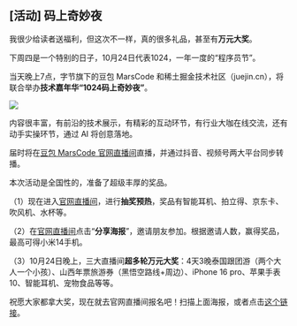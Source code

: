 ## [活动] 码上奇妙夜

我很少给读者送福利，但这次不一样，真的很多礼品，甚至有**万元大奖**。

下周四是一个特别的日子，10月24日代表1024，一年一度的“程序员节”。

当天晚上7点，字节旗下的豆包 MarsCode 和稀土掘金技术社区（juejin.cn），将联合举办**技术嘉年华“1024码上奇妙夜”**。

![](https://cdn.beekka.com/blogimg/asset/202410/bg2024101707.webp)

内容很丰富，有前沿的技术展示，有精彩的互动环节，有行业大咖在线交流，还有动手实操环节，通过 AI 将创意落地。

届时将在[豆包 MarsCode 官网直播间](https://sourl.co/gYvWSF)直播，并通过抖音、视频号两大平台同步转播。

本次活动是全国性的，准备了超级丰厚的奖品。

（1）现在进入[官网直播间](https://sourl.co/gYvWSF)，进行**抽奖预热**，奖品有智能耳机、拍立得、京东卡、吹风机、水杯等。

（2）在[官网直播间](https://sourl.co/gYvWSF)点击“**分享海报**”，邀请朋友参加。根据邀请人数，赢得奖品，最高可得小米14手机。

（3）10月24日晚上，三大直播间**超多轮万元大奖**：4天3晚泰国跟团游（两个大人一个小孩）、山西年票旅游券（黑悟空路线+周边）、iPhone 16 pro、苹果手表 10、智能耳机、宠物食品等等。

祝愿大家都拿大奖，现在就去官网直播间报名吧！扫描上面海报，或者点击[这个链接](https://live.marscode.cn/7116/1024coder?ch=ryf)。